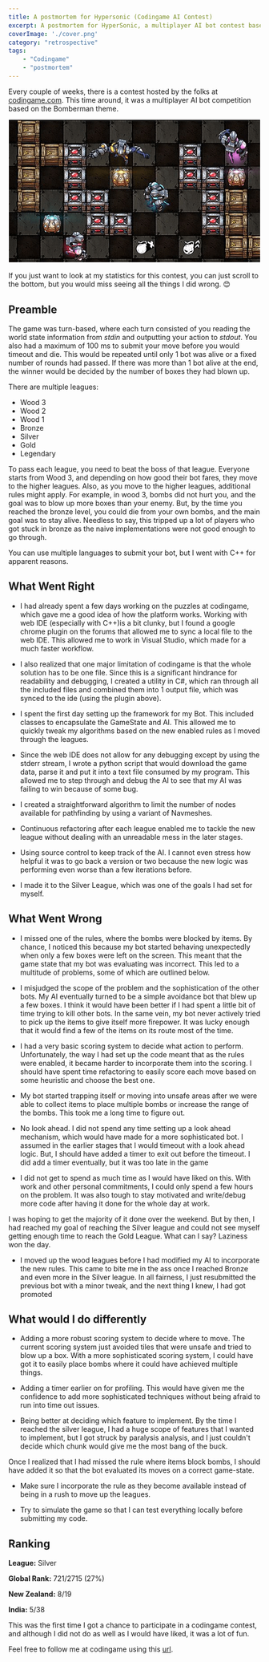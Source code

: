 ```yaml
---
title: A postmortem for Hypersonic (Codingame AI Contest)
excerpt: A postmortem for HyperSonic, a multiplayer AI bot contest based on the Bomberman theme held by codingame.
coverImage: './cover.png'
category: "retrospective"
tags:
    - "Codingame"
    - "postmortem"
---
```


Every couple of weeks, there is a contest hosted by the folks at [codingame.com](http://www.codingame.com). This time around, it was a multiplayer AI bot competition based on the Bomberman theme.

![hypersonic](./cover.png)

If you just want to look at my statistics for this contest, you can just scroll to the bottom, but you would miss seeing all the things I did wrong. 😊

## Preamble

The game was turn-based, where each turn consisted of you reading the world state information from _stdin_ and outputting your action to _stdout_. You also had a maximum of 100 ms to submit your move before you would timeout and die. This would be repeated until only 1 bot was alive or a fixed number of rounds had passed. If there was more than 1 bot alive at the end, the winner would be decided by the number of boxes they had blown up.

There are multiple leagues:

-   Wood 3
-   Wood 2
-   Wood 1
-   Bronze
-   Silver
-   Gold
-   Legendary

To pass each league, you need to beat the boss of that league. Everyone starts from Wood 3, and depending on how good their bot fares, they move to the higher leagues. Also, as you move to the higher leagues, additional rules might apply. For example, in wood 3, bombs did not hurt you, and the goal was to blow up more boxes than your enemy. But, by the time you reached the bronze level, you could die from your own bombs, and the main goal was to stay alive. Needless to say, this tripped up a lot of players who got stuck in bronze as the naive implementations were not good enough to go through.

You can use multiple languages to submit your bot, but I went with C++ for apparent reasons.

## What Went Right

-   I had already spent a few days working on the puzzles at codingame, which gave me a good idea of how the platform works. Working with web IDE (especially with C++)is a bit clunky, but I found a google chrome plugin on the forums that allowed me to sync a local file to the web IDE. This allowed me to work in Visual Studio, which made for a much faster workflow.

-   I also realized that one major limitation of codingame is that the whole solution has to be one file. Since this is a significant hindrance for readability and debugging, I created a utility in C#, which ran through all the included files and combined them into 1 output file, which was synced to the ide (using the plugin above).

-   I spent the first day setting up the framework for my Bot. This included classes to encapsulate the GameState and AI. This allowed me to quickly tweak my algorithms based on the new enabled rules as I moved through the leagues.

-   Since the web IDE does not allow for any debugging except by using the stderr stream, I wrote a python script that would download the game data, parse it and put it into a text file consumed by my program. This allowed me to step through and debug the AI to see that my AI was failing to win because of some bug.

-   I created a straightforward algorithm to limit the number of nodes available for pathfinding by using a variant of Navmeshes.

-   Continuous refactoring after each league enabled me to tackle the new league without dealing with an unreadable mess in the later stages.

-   Using source control to keep track of the AI. I cannot even stress how helpful it was to go back a version or two because the new logic was performing even worse than a few iterations before.

-   I made it to the Silver League, which was one of the goals I had set for myself.

## What Went Wrong

-   I missed one of the rules, where the bombs were blocked by items. By chance, I noticed this because my bot started behaving unexpectedly when only a few boxes were left on the screen. This meant that the game state that my bot was evaluating was incorrect. This led to a multitude of problems, some of which are outlined below.

-   I misjudged the scope of the problem and the sophistication of the other bots. My AI eventually turned to be a simple avoidance bot that blew up a few boxes. I think it would have been better if I had spent a little bit of time trying to kill other bots. In the same vein, my bot never actively tried to pick up the items to give itself more firepower. It was lucky enough that it would find a few of the items on its route most of the time.

-   I had a very basic scoring system to decide what action to perform. Unfortunately, the way I had set up the code meant that as the rules were enabled, it became harder to incorporate them into the scoring. I should have spent time refactoring to easily score each move based on some heuristic and choose the best one.

-   My bot started trapping itself or moving into unsafe areas after we were able to collect items to place multiple bombs or increase the range of the bombs. This took me a long time to figure out.

-   No look ahead. I did not spend any time setting up a look ahead mechanism, which would have made for a more sophisticated bot. I assumed in the earlier stages that I would timeout with a look ahead logic. But, I should have added a timer to exit out before the timeout. I did add a timer eventually, but it was too late in the game

-   I did not get to spend as much time as I would have liked on this. With work and other personal commitments, I could only spend a few hours on the problem. It was also tough to stay motivated and write/debug more code after having it done for the whole day at work.

I was hoping to get the majority of it done over the weekend. But by then, I had reached my goal of reaching the Silver league and could not see myself getting enough time to reach the Gold League. What can I say? Laziness won the day.

-   I moved up the wood leagues before I had modified my AI to incorporate the new rules. This came to bite me in the ass once I reached Bronze and even more in the Silver league. In all fairness, I just resubmitted the previous bot with a minor tweak, and the next thing I knew, I had got promoted

## What would I do differently

-   Adding a more robust scoring system to decide where to move. The current scoring system just avoided tiles that were unsafe and tried to blow up a box. With a more sophisticated scoring system, I could have got it to easily place bombs where it could have achieved multiple things.

-   Adding a timer earlier on for profiling. This would have given me the confidence to add more sophisticated techniques without being afraid to run into time out issues.

-   Being better at deciding which feature to implement. By the time I reached the silver league, I had a huge scope of features that I wanted to implement, but I got struck by paralysis analysis, and I just couldn't decide which chunk would give me the most bang of the buck.

Once I realized that I had missed the rule where items block bombs, I should have added it so that the bot evaluated its moves on a correct game-state.

-   Make sure I incorporate the rule as they become available instead of being in a rush to move up the leagues.

-   Try to simulate the game so that I can test everything locally before submitting my code.

## Ranking

**League:** Silver

**Global Rank:** 721/2715 (27%)

**New Zealand:** 8/19

**India:** 5/38

This was the first time I got a chance to participate in a codingame contest, and although I did not do as well as I would have liked, it was a lot of fun.

Feel free to follow me at codingame using this [url](https://www.codingame.com/servlet/urlinvite?u=1506970).
